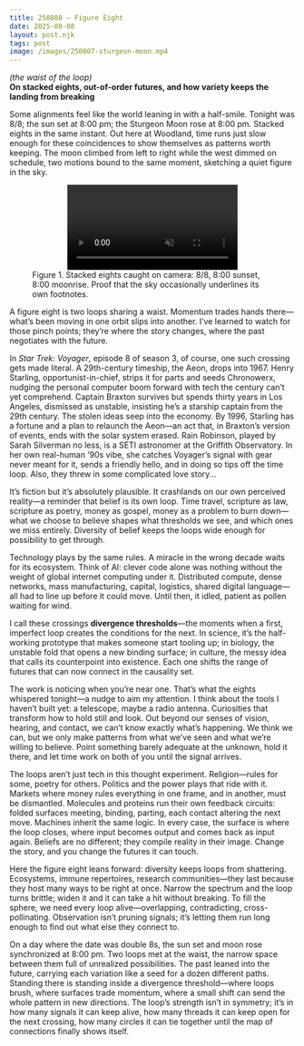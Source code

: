 ```yaml
---
title: 250808 — Figure Eight
date: 2025-08-08
layout: post.njk
tags: post
image: /images/250807-sturgeon-moon.mp4
---
```


*(the waist of the loop)*  
**On stacked eights, out-of-order futures, and how variety keeps the landing from breaking**

Some alignments feel like the world leaning in with a half-smile. Tonight was 8/8; the sun set at 8:00 pm; the Sturgeon Moon rose at 8:00 pm. Stacked eights in the same instant. Out here at Woodland, time runs just slow enough for these coincidences to show themselves as patterns worth keeping. The moon climbed from left to right while the west dimmed on schedule, two motions bound to the same moment, sketching a quiet figure in the sky.

<figure class="media">
  <video src="/images/250807-sturgeon-moon.mp4" autoplay muted loop playsinline style="max-width:100%; height:auto; display:block; margin:auto;">
    Sorry, your browser doesn’t support embedded videos.
  </video>
  <figcaption>
    Figure 1. Stacked eights caught on camera: 8/8, 8:00 sunset, 8:00 moonrise.  
    Proof that the sky occasionally underlines its own footnotes.
  </figcaption>
</figure>

A figure eight is two loops sharing a waist. Momentum trades hands there—what’s been moving in one orbit slips into another. I’ve learned to watch for those pinch points; they’re where the story changes, where the past negotiates with the future.

In *Star Trek: Voyager*, episode 8 of season 3, of course, one such crossing gets made literal. A 29th-century timeship, the Aeon, drops into 1967. Henry Starling, opportunist-in-chief, strips it for parts and seeds Chronowerx, nudging the personal computer boom forward with tech the century can’t yet comprehend. Captain Braxton survives but spends thirty years in Los Angeles, dismissed as unstable, insisting he’s a starship captain from the 29th century. The stolen ideas seep into the economy. By 1996, Starling has a fortune and a plan to relaunch the Aeon—an act that, in Braxton’s version of events, ends with the solar system erased. Rain Robinson, played by Sarah Silverman no less, is a SETI astronomer at the Griffith Observatory. In her own real-human ’90s vibe, she catches Voyager’s signal with gear never meant for it, sends a friendly hello, and in doing so tips off the time loop. Also, they threw in some complicated love story...

It’s fiction but it’s absolutely plausible. It crashlands on our own perceived reality—a reminder that belief is its own loop. Time travel, scripture as law, scripture as poetry, money as gospel, money as a problem to burn down—what we choose to believe shapes what thresholds we see, and which ones we miss entirely. Diversity of belief keeps the loops wide enough for possibility to get through.

Technology plays by the same rules. A miracle in the wrong decade waits for its ecosystem. Think of AI: clever code alone was nothing without the weight of global internet computing under it. Distributed compute, dense networks, mass manufacturing, capital, logistics, shared digital language—all had to line up before it could move. Until then, it idled, patient as pollen waiting for wind.

I call these crossings **divergence thresholds**—the moments when a first, imperfect loop creates the conditions for the next. In science, it’s the half-working prototype that makes someone start tooling up; in biology, the unstable fold that opens a new binding surface; in culture, the messy idea that calls its counterpoint into existence. Each one shifts the range of futures that can now connect in the causality set.

The work is noticing when you’re near one. That’s what the eights whispered tonight—a nudge to aim my attention. I think about the tools I haven’t built yet: a telescope, maybe a radio antenna. Curiosities that transform how to hold still and look. Out beyond our senses of vision, hearing, and contact, we can’t know exactly what’s happening. We think we can, but we only make patterns from what we’ve seen and what we’re willing to believe. Point something barely adequate at the unknown, hold it there, and let time work on both of you until the signal arrives.

The loops aren’t just tech in this thought experiment. Religion—rules for some, poetry for others. Politics and the power plays that ride with it. Markets where money rules everything in one frame, and in another, must be dismantled. Molecules and proteins run their own feedback circuits: folded surfaces meeting, binding, parting, each contact altering the next move. Machines inherit the same logic. In every case, the surface is where the loop closes, where input becomes output and comes back as input again. Beliefs are no different; they compile reality in their image. Change the story, and you change the futures it can touch.

Here the figure eight leans forward: diversity keeps loops from shattering. Ecosystems, immune repertoires, research communities—they last because they host many ways to be right at once. Narrow the spectrum and the loop turns brittle; widen it and it can take a hit without breaking. To fill the sphere, we need every loop alive—overlapping, contradicting, cross-pollinating. Observation isn’t pruning signals; it’s letting them run long enough to find out what else they connect to.

On a day where the date was double 8s, the sun set and moon rose synchronized at 8:00 pm. Two loops met at the waist, the narrow space between them full of unrealized possibilities. The past leaned into the future, carrying each variation like a seed for a dozen different paths. Standing there is standing inside a divergence threshold—where loops brush, where surfaces trade momentum, where a small shift can send the whole pattern in new directions. The loop’s strength isn’t in symmetry; it’s in how many signals it can keep alive, how many threads it can keep open for the next crossing, how many circles it can tie together until the map of connections finally shows itself.